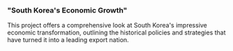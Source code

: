 ### "South Korea's Economic Growth"

This project offers a comprehensive look at South Korea's impressive economic transformation, outlining the historical policies and strategies that have turned it into a leading export nation.
